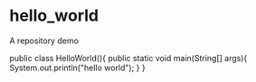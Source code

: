 # hello_world
A repository demo

public class HelloWorld(){
  public static  void main(String[] args){
    System.out.println("hello world");
  }
}
